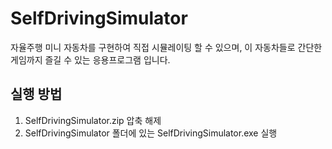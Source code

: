 # SelfDrivingSimulator
자율주행 미니 자동차를 구현하여 직접 시뮬레이팅 할 수 있으며, 이 자동차들로 간단한 게임까지 즐길 수 있는 응용프로그램 입니다.


## 실행 방법
1. SelfDrivingSimulator.zip 압축 해제
2. SelfDrivingSimulator 폴더에 있는 SelfDrivingSimulator.exe 실행
